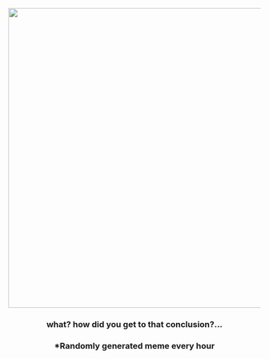 <p align="center">
        <img src="https://i.redd.it/poe1z4jtitp81.jpg" width="600" height="600">
        </p>
        <h3 align="center">what? how did you get to that conclusion?...</h3>
        <h3 align="center">*Randomly generated meme every hour</h3>
    